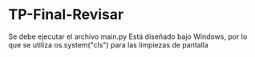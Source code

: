 # TP-Final-Revisar
Se debe ejecutar el archivo main.py
Está diseñado bajo Windows, por lo que se utiliza os.system("cls") para las limpiezas de pantalla

